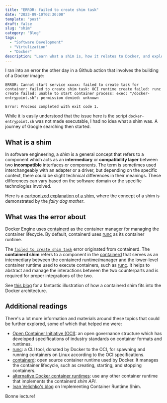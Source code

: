 ```yaml
---
title: "ERROR: failed to create shim task"
date: "2023-09-10T02:30:00"
template: "post"
draft: false
slug: "shim"
category: "Blog"
tags:
  - "Software Development"
  - "Virtulization"
  - "Docker"
description: "Learn what a shim is, how it relates to Docker, and explore related topics such as OCI specs and runC."
---
```


I ran into an error the other day in a Github action that involves the building of a Docker image:

```text
ERROR: Cannot start service xxxxx: failed to create task for container: failed to create shim task: OCI runtime create failed: runc create failed: unable to start container process: exec: "/docker-entrypoint.sh": permission denied: unknown

Error: Process completed with exit code 1.
```

While it is easily understood that the issue here is the script `docker-entrypoint.sh` was not made executable, I had no idea what a shim was. A journey of Google searching then started.

## What is a shim

In software engineering, a _shim_ is a general concept that refers to a component which acts as an **intermediary** or **compatibility layer** between two **incompatible** interfaces or components. The term is sometimes used interchangeably with an adapter or a driver, but depending on the specific context, there could be slight technical differences in their meanings. These differences can vary based on the software domain or the specific technologies involved.

Here is a [cartoonized explanation of a shim](https://stackoverflow.com/a/51646150/7741103), where the concept of a shim is demonstrated by the _fairy dog mother_.

## What was the error about

Docker Engine uses [containerd](https://containerd.io) as the container manager for managing the container lifecycle. By default, containerd uses [runc](https://github.com/opencontainers/runc) as its container runtime.

The [`failed to create shim task`](https://github.com/containerd/containerd/blob/d015c99b2ec990c914a4b4546ec10d61cd947ab0/runtime/v2/manager.go#L440) error originated from containerd. The **containerd shim** refers to a component in the [containerd](https://containerd.io) that serves as an intermediary between the containerd runtime/manager and the lower-level container runtime used to execute containers, such as [runc](https://github.com/opencontainers/runc). It helps to abstract and manage the interactions between the two counterparts and is required for proper integrations of the two.

See [this blog](https://iximiuz.com/en/posts/implementing-container-runtime-shim/) for a fantastic illustration of how a containerd shim fits into the Docker architecture. 

## Additional readings

There's a lot more information and materials around these topics that could be further explored, some of which that helped me were:

* [Open Container Initiative (OCI)](https://opencontainers.org): an open governance structure which has developed specifications of industry standards on container formats and runtimes.
* [runc](https://github.com/opencontainers/runc): a CLI tool, donated by Docker to the OCI, for spawning and running containers on Linux according to the OCI specifications.
* [containerd](https://containerd.io): open source container runtime used by Docker. It manages the container lifecycle, such as creating, starting, and stopping containers.
* [alternative Docker container runtimes](https://docs.docker.com/engine/alternative-runtimes/): use any other container runtime that implements the containerd _shim API_.
* [Ivan Velichko's blog](https://iximiuz.com/en/posts/implementing-container-runtime-shim/) on Implementing Container Runtime Shim.

Bonne lecture!

<br>
